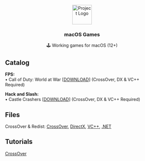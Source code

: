 <p align="center"><img src="https://upload.wikimedia.org/wikipedia/commons/thumb/1/1b/Apple_logo_grey.svg/1724px-Apple_logo_grey.svg.png" height="64" alt="Project Logo"></p>
<h3 align="center">macOS Games</h3>
<p align="center">🕹 Working games for macOS (12+)</p>

## Catalog

**FPS:**<br>
• Call of Duty: World at War [[DOWNLOAD](https://www.mediafire.com/file/zofhbuaq7quqgnw/Call+of+Duty+World+at+War+ALL+DLC.zip/file)] (CrossOver, DX & VC++ Required)

**Hack and Slash:**<br>
• Castle Crashers [[DOWNLOAD](https://nzody.herokuapp.com/?link=aHR0cHM6Ly93d3cubWVkaWFmaXJlLmNvbS9maWxlL3ZjZHdxd3ZpY3BmdnJscC9DYXN0bGUuQ3Jhc2hlcnMudjIuOC56aXAvZmlsZQ%3D%3D)] (CrossOver, DX & VC++ Required)


## Files

CrossOver & Redist:
[CrossOver](https://nzody.herokuapp.com/service/hvtrs8%2F-mgdka%2Ccmdgwgateps%2Ccmm-pwb-cpoqsmvgr-czmcc-dgmm%2Farmsqotep-02%2C0%2C1%2Czkp), [DirectX](https://www.mediafire.com/file/yqy0rvrz8yu48yw/directx_Jun2010_redist.exe/file), [VC++](https://www.techpowerup.com/download/visual-c-redistributable-runtime-package-all-in-one/), [.NET](https://download.visualstudio.microsoft.com/download/pr/7afca223-55d2-470a-8edc-6a1739ae3252/abd170b4b0ec15ad0222a809b761a036/ndp48-x86-x64-allos-enu.exe)

## Tutorials

[CrossOver](https://video-streamer.pxzlz.repl.co/)<br>
